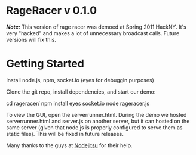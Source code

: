 RageRacer
v 0.1.0
===
***Note:***
This version of rage racer was demoed at Spring 2011 HackNY. It's very "hacked" and makes a lot of unnecessary broadcast calls. Future versions will fix this.

Getting Started
===
Install node.js, npm, socket.io (eyes for debuggin purposes)

Clone the git repo, install dependencies, and start our demo:
  
  cd rageracer/
  npm install eyes socket.io
  node rageracer.js

To view the GUI, open the serverrunner.html. During the demo we hosted serverrunner.html 
and server.js on another server, but it can hosted on the same server (given that node.js is properly configured to serve them as static files).
This will be fixed in future releases.

Many thanks to the guys at [Nodejitsu](http://www.nodejitsu.com) for their help.




